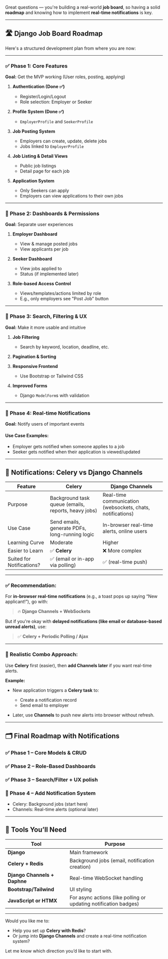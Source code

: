 Great questions — you're building a real-world **job board**, so having a solid **roadmap** and knowing how to implement **real-time notifications** is key.

---

## 🛣️ Django Job Board Roadmap

Here's a structured development plan from where you are now:

---

### ✅ **Phase 1: Core Features**

**Goal:** Get the MVP working (User roles, posting, applying)

1. **Authentication (Done ✅)**

   * Register/Login/Logout
   * Role selection: Employer or Seeker

2. **Profile System (Done ✅)**

   * `EmployerProfile` and `SeekerProfile`

3. **Job Posting System**

   * Employers can create, update, delete jobs
   * Jobs linked to `EmployerProfile`

4. **Job Listing & Detail Views**

   * Public job listings
   * Detail page for each job

5. **Application System**

   * Only Seekers can apply
   * Employers can view applications to their own jobs

---

### 🚀 **Phase 2: Dashboards & Permissions**

**Goal:** Separate user experiences

1. **Employer Dashboard**

   * View & manage posted jobs
   * View applicants per job

2. **Seeker Dashboard**

   * View jobs applied to
   * Status (if implemented later)

3. **Role-based Access Control**

   * Views/templates/actions limited by role
   * E.g., only employers see "Post Job" button

---

### 🌟 **Phase 3: Search, Filtering & UX**

**Goal:** Make it more usable and intuitive

1. **Job Filtering**

   * Search by keyword, location, deadline, etc.

2. **Pagination & Sorting**

3. **Responsive Frontend**

   * Use Bootstrap or Tailwind CSS

4. **Improved Forms**

   * Django `ModelForm`s with validation

---

### 🔔 **Phase 4: Real-time Notifications**

**Goal:** Notify users of important events

#### Use Case Examples:

* Employer gets notified when someone applies to a job
* Seeker gets notified when their application is viewed/updated

---

## 🧠 Notifications: Celery vs Django Channels

| Feature                   | **Celery**                                          | **Django Channels**                                        |
| ------------------------- | --------------------------------------------------- | ---------------------------------------------------------- |
| Purpose                   | Background task queue (emails, reports, heavy jobs) | Real-time communication (websockets, chats, notifications) |
| Use Case                  | Send emails, generate PDFs, long-running logic      | In-browser real-time alerts, online users                  |
| Learning Curve            | Moderate                                            | Higher                                                     |
| Easier to Learn           | ✅ **Celery**                                        | ❌ More complex                                             |
| Suited for Notifications? | ✅ (email or in-app via polling)                     | ✅ (real-time push)                                         |

---

### ✅ Recommendation:

For **in-browser real-time notifications** (e.g., a toast pops up saying “New applicant!”), go with:

> 🔥 **Django Channels + WebSockets**

But if you're okay with **delayed notifications (like email or database-based unread alerts)**, use:

> ✅ **Celery + Periodic Polling / Ajax**

---

### 🔧 Realistic Combo Approach:

Use **Celery** first (easier), then **add Channels later** if you want real-time alerts.

**Example:**

* New application triggers a **Celery task** to:

  * Create a notification record
  * Send email to employer

* Later, use **Channels** to push new alerts into browser without refresh.

---

## 🗂️ Final Roadmap with Notifications

### ✅ Phase 1 – Core Models & CRUD

### ✅ Phase 2 – Role-Based Dashboards

### ✅ Phase 3 – Search/Filter + UX polish

### 🔔 Phase 4 – Add Notification System

* Celery: Background jobs (start here)
* Channels: Real-time alerts (optional later)

---

## 🧰 Tools You’ll Need

| Tool                         | Purpose                                                          |
| ---------------------------- | ---------------------------------------------------------------- |
| **Django**                   | Main framework                                                   |
| **Celery + Redis**           | Background jobs (email, notification creation)                   |
| **Django Channels + Daphne** | Real-time WebSocket handling                                     |
| **Bootstrap/Tailwind**       | UI styling                                                       |
| **JavaScript or HTMX**       | For async actions (like polling or updating notification badges) |

---

Would you like me to:

* Help you set up **Celery with Redis**?
* Or jump into **Django Channels** and create a real-time notification system?

Let me know which direction you’d like to start with.
